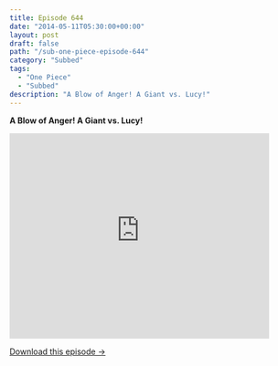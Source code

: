 ```yaml
---
title: Episode 644
date: "2014-05-11T05:30:00+00:00"
layout: post
draft: false
path: "/sub-one-piece-episode-644"
category: "Subbed"
tags:
  - "One Piece"
  - "Subbed"
description: "A Blow of Anger! A Giant vs. Lucy!"
---
```


**A Blow of Anger! A Giant vs. Lucy!**

<iframe width="640" height="360" src="https://www.rapidvideo.com/e/G6FRPG3J72" frameborder="0" marginwidth=0 marginheight=0 scrolling=no allowfullscreen style="max-width:90%;"></iframe>

<a href="http://ouo.io/qs/eCodkFEQ?s=https://www.rapidvideo.com/d/G6FRPG3J72" class="styled_a">Download this episode →</a>

